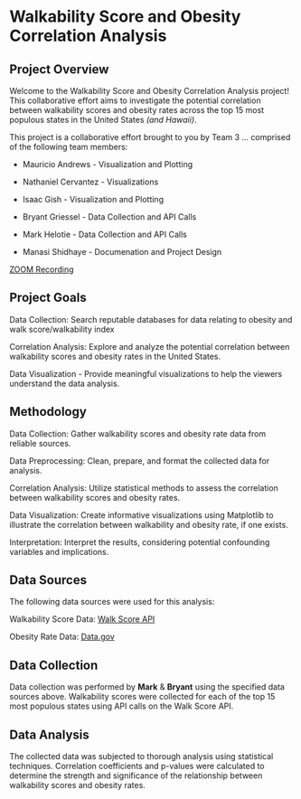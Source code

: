 # **Walkability Score and Obesity Correlation Analysis**

## Project Overview
Welcome to the Walkability Score and Obesity Correlation Analysis project! This collaborative effort aims to investigate the potential correlation between walkability scores and obesity rates across the top 15 most populous states in the United States *(and Hawaii)*. 

This project is a collaborative effort brought to you by Team 3 ... comprised of the following team members:

- Mauricio Andrews - Visualization and Plotting

- Nathaniel Cervantez - Visualizations

- Isaac Gish - Visualization and Plotting

- Bryant Griessel - Data Collection and API Calls

- Mark Helotie - Data Collection and API Calls

- Manasi Shidhaye - Documenation and Project Design


[ZOOM Recording](https://zoom.us/rec/play/AapPG_mgfNA3_hnQ-DyjgNpEXDOfYxIasIMlolB-FpEE5lVR7j3-xumc1cxLbZgM5b01TtZ3FduLtRmP.9wygv-XXjAQeIMJr)


## Project Goals

Data Collection: Search reputable databases for data relating to obesity and walk score/walkability index

Correlation Analysis: Explore and analyze the potential correlation between walkability scores and obesity rates in the United States.

Data Visualization - Provide meaningful visualizations to help the viewers understand the data analysis.

## Methodology

Data Collection: Gather walkability scores and obesity rate data from reliable sources.

Data Preprocessing: Clean, prepare, and format the collected data for analysis.

Correlation Analysis: Utilize statistical methods to assess the correlation between walkability scores and obesity rates.

Data Visualization: Create informative visualizations using Matplotlib to illustrate the correlation between walkability and obesity rate, if one exists.

Interpretation: Interpret the results, considering potential confounding variables and implications.

## Data Sources
The following data sources were used for this analysis:

Walkability Score Data: [Walk Score API](https://www.walkscore.com/professional/api.php)

Obesity Rate Data: [Data.gov](https://catalog.data.gov/dataset/500-cities-local-data-for-better-health-2016-release)

## Data Collection

Data collection was performed by **Mark** & **Bryant** using the specified data sources above. Walkability scores were collected for each of the top 15 most populous states using API calls on the Walk Score API.

## Data Analysis
The collected data was subjected to thorough analysis using statistical techniques. Correlation coefficients and p-values were calculated to determine the strength and significance of the relationship between walkability scores and obesity rates.
